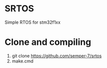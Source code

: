 # SRTOS
Simple RTOS for stm32f1xx

# Clone and compiling
1. git clone https://github.com/semper-7/srtos
2. make.cmd

